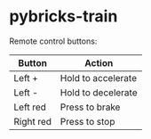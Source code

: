 # pybricks-train

Remote control buttons:

| Button    | Action             |
| --------- | ------------------ |
| Left +    | Hold to accelerate |
| Left -    | Hold to decelerate |
| Left red  | Press to brake     |
| Right red | Press to stop      |
